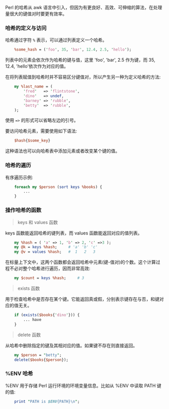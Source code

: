 
Perl 的哈希从 awk 语言中引入，但因为有更良好、高效、可伸缩的算法，在处理量很大的键值对时要更有效率。

### 哈希的定义与访问

哈希通过字符 `%` 表示，可以通过列表定义一个哈希。
```pl
    %some_hash = ('foo', 35, 'bar', 12.4, 2.5, 'hello');
```
列表中的元素会依次作为哈希的键与值，这里 'foo', 'bar', 2.5 作为键，而 35, 12.4, 'hello'依次作为对应的值。

在将列表赋值到哈希时并不容易区分键值对，所以产生另一种为定义哈希的方法:
```pl
    my %last_name = (
        'fred'   => 'flintstone',
        'dino'   => undef,
        'barney' => 'rubble',
        'betty'  => 'rubble',
    );
```
使用 `=>` 的形式可以省略左边的引号。


要访问哈希元素，需要使用如下语法:
```pl
    $hash{$some_key}
```
这种语法也可以向哈希表中添加元素或者改变某个键的值。


### 哈希的遍历

有序遍历示例:
```pl
    foreach my $person (sort keys %books) {
        ...
    }
```


### 操作哈希的函数

> keys 和 values 函数

keys 函数能返回哈希的键列表，而 values 函数能返回对应的值列表。
```pl
    my %hash = ( 'a' => 1, 'b' => 2, 'c' =>3 );
    my @k = keys %hash;     # 'a' 'b' 'c'
    my @v = values %hash;   #  1   2   3
```

在标量上下文中，这两个函数都会返回哈希中元素(键-值对)的个数。这个计算过程不必对整个哈希进行遍历，因而非常高效:
```pl
    my $count = keys %hash;     # 3
```

> exists 函数

用于检查哈希中是否存在某个键。它能返回真或假，分别表示键存在与否，和键对应的值无关。
```pl
    if (exists($books{'dino'})) {
        ... have
    }
```

> delete 函数

从哈希中删除指定的键及其相对应的值。如果键不存在则直接返回。
```pl
    my $person = "betty";
    delete($books{$person});
```


### %ENV 哈希

%ENV 用于存储 Perl 运行环境的环境变量信息。比如从 %ENV 中读取 PATH 键的值:
```pl
    print "PATH is $ENV{PATH}\n";
```

